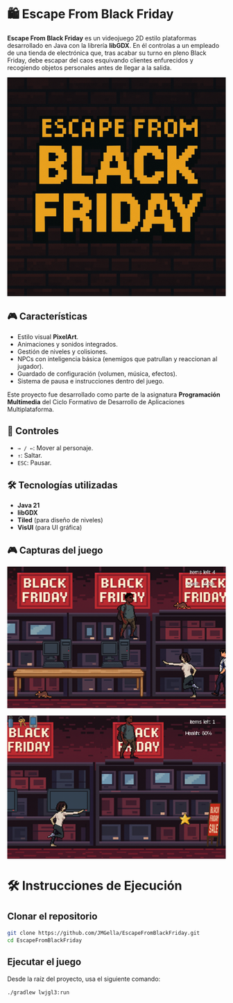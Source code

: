 


# 🛍️ Escape From Black Friday


**Escape From Black Friday** es un videojuego 2D estilo plataformas desarrollado en Java con la librería **libGDX**. En él controlas a un empleado de una tienda de electrónica que, tras acabar su turno en pleno Black Friday, debe escapar del caos esquivando clientes enfurecidos y recogiendo objetos personales antes de llegar a la salida.

![Captura](assets/splashImage.png)

## 🎮 Características

- Estilo visual **PixelArt**.
- Animaciones y sonidos integrados.
- Gestión de niveles y colisiones.
- NPCs con inteligencia básica (enemigos que patrullan y reaccionan al jugador).
- Guardado de configuración (volumen, música, efectos).
- Sistema de pausa e instrucciones dentro del juego.

Este proyecto fue desarrollado como parte de la asignatura **Programación Multimedia** del Ciclo Formativo de Desarrollo de Aplicaciones Multiplataforma.

## 🧪 Controles

- `→ / ←`: Mover al personaje.
- `↑`: Saltar.
- `ESC`: Pausar.

## 🛠️ Tecnologías utilizadas

- **Java 21**
- **libGDX**
- **Tiled** (para diseño de niveles)
- **VisUI** (para UI gráfica)

## 🎮 Capturas del juego 

![Captura](efbf1.png)

![Captura](ebf2.png)



# 🛠️ Instrucciones de Ejecución

## Clonar el repositorio

```bash
git clone https://github.com/JMGella/EscapeFromBlackFriday.git
cd EscapeFromBlackFriday
```

## Ejecutar el juego

Desde la raíz del proyecto, usa el siguiente comando:

```bash
./gradlew lwjgl3:run  
```
